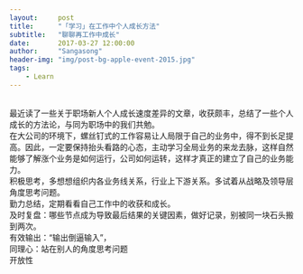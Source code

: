 ```yaml
---
layout:     post
title:      "「学习」在工作中个人成长方法"
subtitle:   "聊聊再工作中成长"
date:       2017-03-27 12:00:00
author:     "Sangasong"
header-img: "img/post-bg-apple-event-2015.jpg"
tags:
    - Learn
---
```


> 


<div>
  <br>最近读了一些关于职场新人个人成长速度差异的文章，收获颇丰，总结了一些个人成长的方法论，与同为职场中的我们共勉。
    <br>在大公司的环境下，螺丝钉式的工作容易让人局限于自己的业务中，得不到长足提高。因此，一定要保持抬头看路的心态，主动学习全局业务的来龙去脉，这样自然能够了解涨个业务是如何运行，公司如何运转，这样才真正的建立了自己的业务能力。
    <br>积极思考，多想想组织内各业务线关系，行业上下游关系。多试着从战略及领导层角度思考问题。
    <br>勤力总结，定期看看自己工作中的收获和成长。
    <br>及时复盘：哪些节点成为导致最后结果的关键因素，做好记录，别被同一块石头搬到两次。
    <br>有效输出：“输出倒逼输入”，
    <br>同理心：站在别人的角度思考问题
    <br>开放性
    
</div>




